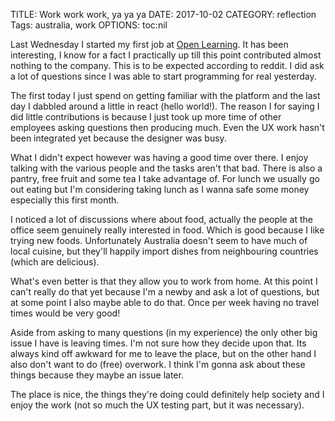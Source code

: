 TITLE: Work work work, ya ya ya
DATE: 2017-10-02
CATEGORY: reflection
Tags: australia, work
OPTIONS: toc:nil

Last Wednesday I started my first job at [Open Learning](https://www.openlearning.com/). 
It has been interesting,
I know for a fact I practically up till this point contributed almost nothing
to the company.
This is to be expected according to reddit.
I did ask a lot of questions since I was able to start programming for real
yesterday.

The first today I just spend on getting familiar with the platform and the last
day I dabbled around a little in react (hello world!).
The reason I for saying I did little contributions is because I just took up
more time of other employees asking questions then producing much.
Even the UX work hasn't been integrated yet because the designer was busy.

What I didn't expect however was having a good time over there.
I enjoy talking with the various people and the tasks aren't that bad.
There is also a pantry, free fruit and some tea I take advantage of.
For lunch we usually go out eating but I'm considering taking lunch as I wanna
safe some money especially this first month.

I noticed a lot of discussions where about food, actually the people at the
office seem genuinely really interested in food.
Which is good because I like trying new foods.
Unfortunately Australia doesn't seem to have much of local cuisine, but they'll
happily import dishes from neighbouring countries (which are delicious).

What's even better is that they allow you to work from home.
At this point I can't really do that yet because I'm a newby and ask a lot of
questions, but at some point I also maybe able to do that.
Once per week having no travel times would be very good!

Aside from asking to many questions (in my experience) the only other big issue
I have is leaving times.
I'm not sure how they decide upon that.
Its always kind off awkward for me to leave the place,
but on the other hand I also don't want to do (free) overwork.
I think I'm gonna ask about these things because they maybe an issue later.

The place is nice, the things they're doing could definitely help
society and I enjoy the work (not so much the UX testing part,
but it was necessary).
